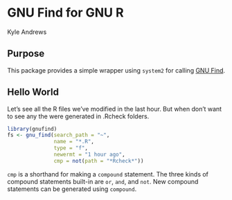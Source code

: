 GNU Find for GNU R
================
Kyle Andrews

## Purpose

This package provides a simple wrapper using `system2` for calling [GNU
Find](https://www.gnu.org/software/findutils/).

## Hello World

Let’s see all the R files we’ve modified in the last hour. But when
don’t want to see any the were generated in .Rcheck folders.

``` r
library(gnufind)
fs <- gnu_find(search_path = "~", 
               name = "*.R", 
               type = "f", 
               newermt = "1 hour ago",
               cmp = not(path = "*Rcheck*"))
```

`cmp` is a shorthand for making a `compound` statement. The three kinds
of compound statements built-in are `or`, `and`, and `not`. New compound
statements can be generated using `compound`.
